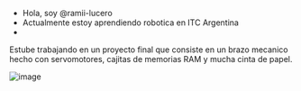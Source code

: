 -  Hola, soy @ramii-lucero
-  Actualmente estoy aprendiendo robotica en ITC Argentina  
-

Estube trabajando en un proyecto final que consiste en un brazo mecanico hecho con servomotores, cajitas de memorias RAM y mucha 
cinta de papel.



![image](https://github.com/ramii-lucero/ramii-lucero/assets/174748221/f9ddf897-4af5-4dac-a40e-86d6a82f2360)
